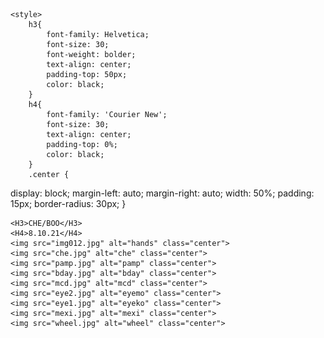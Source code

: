 
<html lang="en">
<head>
    <meta name="viewport" content="width=device-width, initial-scale=1">
    <link href="bootstrap.css" rel="stylesheet">

    <style>
        h3{
            font-family: Helvetica;
            font-size: 30;
            font-weight: bolder;
            text-align: center;
            padding-top: 50px;
            color: black;
        }
        h4{
            font-family: 'Courier New';
            font-size: 30;    
            text-align: center;
            padding-top: 0%;
            color: black;
        }
        .center {
  display: block;
  margin-left: auto;
  margin-right: auto;
  width: 50%;
  padding: 15px;
  border-radius: 30px;
}
    </style>
</head>
<body>
    <div class="row">
    <div class="col-lg-3">
    </div>
<div class="col-lg-6" id ="name">
    
    <H3>CHE/BOO</H3>
    <H4>8.10.21</H4>
    <img src="img012.jpg" alt="hands" class="center">
    <img src="che.jpg" alt="che" class="center">
    <img src="pamp.jpg" alt="pamp" class="center">
    <img src="bday.jpg" alt="bday" class="center">
    <img src="mcd.jpg" alt="mcd" class="center">
    <img src="eye2.jpg" alt="eyemo" class="center">
    <img src="eye1.jpg" alt="eyeko" class="center">
    <img src="mexi.jpg" alt="mexi" class="center">
    <img src="wheel.jpg" alt="wheel" class="center">
</div>
<div class="col-lg-3">
</div>
</div>
</body>
</html>
